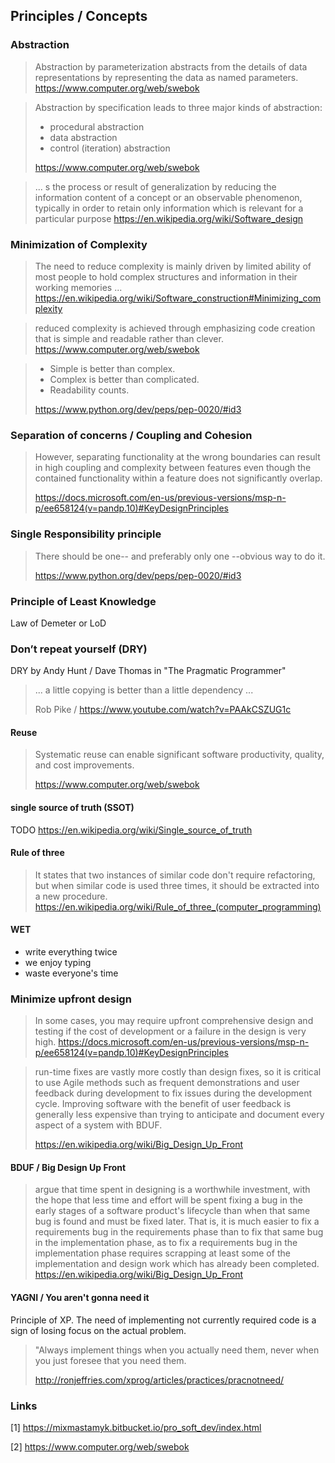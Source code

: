 

## Principles / Concepts ##

### Abstraction ###
> Abstraction  by  parameterization abstracts from the details of data representations by representing the data as named parameters.
> https://www.computer.org/web/swebok

>Abstraction  by  specification leads  to  three  major  kinds  of  abstraction: 
>* procedural abstraction
>* data abstraction
>* control (iteration) abstraction
>
> https://www.computer.org/web/swebok 

> ... s the process or result of generalization by reducing the information content of a concept or an observable phenomenon, typically in order to retain only information which is relevant for a particular purpose
> https://en.wikipedia.org/wiki/Software_design

### Minimization of Complexity ###
>The need to reduce complexity is mainly driven by limited ability of most people to hold complex structures and information in their working memories ...
>https://en.wikipedia.org/wiki/Software_construction#Minimizing_complexity

>reduced complexity is  achieved  through  emphasizing  code  creation  that is simple and readable rather than clever.
>https://www.computer.org/web/swebok

>* Simple is better than complex.
>* Complex is better than complicated.
>* Readability counts.
>
> https://www.python.org/dev/peps/pep-0020/#id3

### Separation of concerns / Coupling and Cohesion ###
> However, separating functionality at the wrong boundaries can result in high coupling and complexity between features even though the contained functionality within a feature does not significantly overlap.
>
> https://docs.microsoft.com/en-us/previous-versions/msp-n-p/ee658124(v=pandp.10)#KeyDesignPrinciples

### Single Responsibility principle ###

> There should be one-- and preferably only one --obvious way to do it.
>
> https://www.python.org/dev/peps/pep-0020/#id3

### Principle of Least Knowledge ###
 Law of Demeter or LoD
 
### Don’t repeat yourself (DRY) ###
DRY by Andy Hunt / Dave Thomas in "The Pragmatic Programmer"

> ... a little copying is better than a little dependency ...
>
> Rob Pike / https://www.youtube.com/watch?v=PAAkCSZUG1c 

#### Reuse ####
> Systematic reuse can enable significant software productivity, quality, and cost improvements.
>
> https://www.computer.org/web/swebok


#### single source of truth (SSOT) ####
TODO https://en.wikipedia.org/wiki/Single_source_of_truth

#### Rule of three ####
> It states that two instances of similar code don't require refactoring, but when similar code is used three times, it should be extracted into a new procedure. 
> https://en.wikipedia.org/wiki/Rule_of_three_(computer_programming)

#### WET ####
* write everything twice
* we enjoy typing
* waste everyone's time

### Minimize upfront design ###
> In some cases, you may require upfront comprehensive design and testing if the cost of development or a failure in the design is very high.
> https://docs.microsoft.com/en-us/previous-versions/msp-n-p/ee658124(v=pandp.10)#KeyDesignPrinciples

> run-time fixes are vastly more costly than design fixes, so it is critical to use Agile methods such as frequent demonstrations and user feedback during development to fix issues during the development cycle. Improving software with the benefit of user feedback is generally less expensive than trying to anticipate and document every aspect of a system with BDUF. 
>
>  https://en.wikipedia.org/wiki/Big_Design_Up_Front


#### BDUF / Big Design Up Front ####

> argue that time spent in designing is a worthwhile investment, with the hope that less time and effort will be spent fixing a bug in the early stages of a software product's lifecycle than when that same bug is found and must be fixed later. That is, it is much easier to fix a requirements bug in the requirements phase than to fix that same bug in the implementation phase, as to fix a requirements bug in the implementation phase requires scrapping at least some of the implementation and design work which has already been completed. 
> https://en.wikipedia.org/wiki/Big_Design_Up_Front

#### YAGNI / You aren't gonna need it ####
Principle of XP. 
The need of implementing not currently required code is a sign of losing focus on the actual problem.

>"Always implement things when you actually need them, never when you just foresee that you need them.
>
> http://ronjeffries.com/xprog/articles/practices/pracnotneed/

### Links ###

[1] https://mixmastamyk.bitbucket.io/pro_soft_dev/index.html

[2] https://www.computer.org/web/swebok
